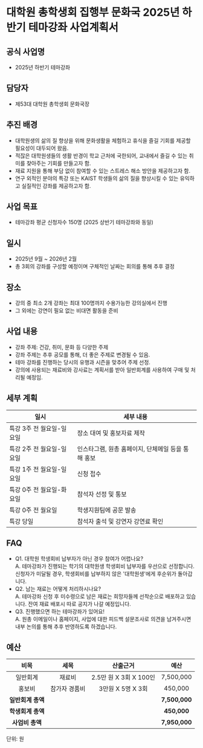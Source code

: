 대학원 총학생회 집행부 문화국 2025년 하반기 테마강좌 사업계획서
===
## 공식 사업명
-	2025년 하반기 테마강좌

## 담당자
-	제53대 대학원 총학생회 문화국장

## 추진 배경
-	대학원생의 삶의 질 향상을 위해 문화생활을 체험하고 휴식을 즐길 기회를 제공할 필요성이 대두되어 왔음.
-	적잖은 대학원생들의 생활 반경이 학교 근처에 국한되어, 교내에서 즐길 수 있는 취미를 찾아주는 기회를 만들고자 함.
-	재료 지원을 통해 부담 없이 참여할 수 있는 스트레스 해소 방안을 제공하고자 함.
-	연구 외적인 분야의 특강 또는 KAIST 학생들의 삶의 질을 향상시킬 수 있는 유익하고 실질적인 강좌를 제공하고자 함.

## 사업 목표
-	테마강좌 평균 신청자수 150명 (2025 상반기 테마강좌와 동일)

## 일시
-	2025년 9월 ~ 2026년 2월
-	총 3회의 강좌를 구성할 예정이며 구체적인 날짜는 회의를 통해 추후 결정

## 장소
-	강의 중 최소 2개 강좌는 최대 100명까지 수용가능한 강의실에서 진행
-	그 외에는 강연이 필요 없는 비대면 활동을 준비

## 사업 내용
-	강좌 주제: 건강, 취미, 문화 등 다양한 주제
-	강좌 주제는 추후 공모를 통해, 더 좋은 주제로 변경될 수 있음.
-	테마 강좌를 진행하는 당시의 유행과 시즌을 맞추어 주제 선정.
-	강의에 사용되는 재료비와 강사료는 계획서를 받아 일반회계를 사용하여 구매 및 처리될 예정임.

## 세부 계획
|**일시**|**세부 내용**|
|--|--|
| 특강 3주 전 월요일-일요일 |	장소 대여 및 홍보자료 제작|
|특강 2주 전 월요일-일요일 |	인스타그램, 원총 홈페이지, 단체메일 등을 통해 홍보|
| 특강 1주 전 월요일-일요일|	신청 접수|
|특강 0주 전 월요일-화요일|	참석자 선정 및 통보|
|특강 0주 전 월요일|	학생지원팀에 공문 발송|
|특강 당일|	참석자 출석 및 강연자 강연료 확인|

## FAQ
-	Q1. 대학원 학생회비 납부자가 아닌 경우 참여가 어렵나요? <br/> A. 테마강좌가 진행되는 학기의 대학원생 학생회비 납부자를 우선으로 선정합니다. 신청자가 미달될 경우, 학생회비를 납부하지 않은 '대학원생'에게 후순위가 돌아갑니다.
-	Q2. 남는 재료는 어떻게 처리하시나요? <br/> A. 테마강좌 신청 후 미수령으로 남은 재료는 희망자들께 선착순으로 배포하고 있습니다. 잔여 재료 배포시 따로 공지가 나갈 예정입니다.
-	Q3. 진행했으면 하는 테마강좌가 있어요! <br/> A. 원총 이메일이나 홈페이지, 사업에 대한 피드백 설문조사로 의견을 남겨주시면 내부 논의를 통해 추후 반영하도록 하겠습니다.

## 예산

|  **비목** |   **세목**   | **산출근거** | **예산** |
|:----------:|:------------:|:--------:|:--------:|
|일반회계| 재료비 | 2.5만 원 X 3회 X 100인 | 7,500,000 |
|홍보비| 참가자 경품비 | 3만원 X 5명 X 3회 | 450,000 | 
|   **일반회계 총액**  |    |    |  **7,500,000** |      
|   **학생회계 총액**  |    |    |  **450,000** |
|   **사업비 총액**  |     |    |  **7,950,000** |    

단위: 원
